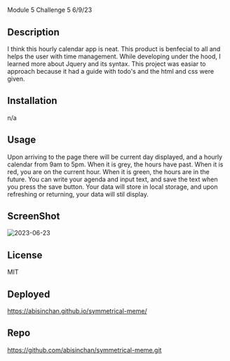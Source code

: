 # <symmetrical-meme>
Module 5 Challenge 5 6/9/23
## Description
I think this hourly calendar app is neat. This product is benfecial to all and helps the user with time management. While developing under the hood, I learned more about Jquery and its syntax. This project was easiar to approach because it had a guide with todo's and the html and css were given. 

## Installation

n/a

## Usage
Upon arriving to the page there will be current day displayed, and a hourly calendar from 9am to 5pm.
When it is grey, the hours have past. When it is red, you are on the current hour. When it is green, the hours are in the future. 
You can write your agenda and input text, and save the text when you press the save button.
Your data will store in local storage, and upon refreshing or returning, your data will stil display. 

## ScreenShot
![2023-06-23](https://github.com/abisinchan/automatic-umbrella/assets/132783183/6dfe2234-e1e1-4474-bba7-7986703ae3d8)


## License
MIT

## Deployed
https://abisinchan.github.io/symmetrical-meme/
## Repo
https://github.com/abisinchan/symmetrical-meme.git